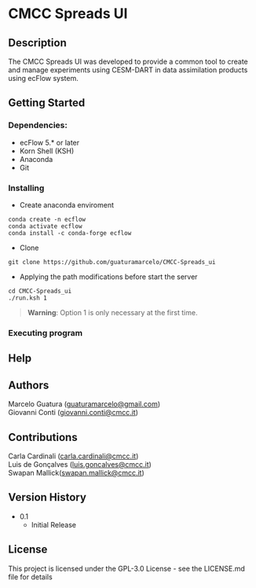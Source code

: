 # CMCC Spreads UI
## Description

The CMCC Spreads UI was developed to provide a common tool to create and manage experiments using CESM-DART in data assimilation products using ecFlow system.

## Getting Started

### Dependencies:

* ecFlow 5.* or later
* Korn Shell (KSH)
* Anaconda
* Git
### Installing


* Create anaconda enviroment
```console
conda create -n ecflow
conda activate ecflow
conda install -c conda-forge ecflow
```

* Clone 
```
git clone https://github.com/guaturamarcelo/CMCC-Spreads_ui
```

* Applying the path modifications before start the server
```
cd CMCC-Spreads_ui
./run.ksh 1

```
> **Warning**:
Option 1 is only necessary at the first time.
### Executing program





## Help



## Authors

Marcelo Guatura (guaturamarcelo@gmail.com)  
Giovanni Conti (giovanni.conti@cmcc.it)
 
## Contributions
Carla Cardinali (carla.cardinali@cmcc.it)  
Luis de Gonçalves (luis.goncalves@cmcc.it)  
Swapan Mallick(swapan.mallick@cmcc.it)  
## Version History

* 0.1
    * Initial Release

## License

This project is licensed under the GPL-3.0 License - see the LICENSE.md file for details